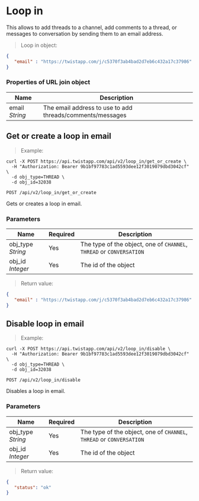 # Loop in

This allows to add threads to a channel, add comments to a thread, or messages
to conversation by sending them to an email address.

> Loop in object:

```json
{
   "email" : "https://twistapp.com/j/c5370f3ab4bad2d7eb6c432a17c37986"
}
```

### Properties of URL join object

| Name | Description |
| ---- | --- |
| email *String* | The email address to use to add threads/comments/messages |

## Get or create a loop in email

> Example:

```shell
curl -X POST https://api.twistapp.com/api/v2/loop_in/get_or_create \
  -H "Authorization: Bearer 9b1bf97783c1ad5593dee12f3019079dbd3042cf" \
  -d obj_type=THREAD \
  -d obj_id=32038
```

`POST /api/v2/loop_in/get_or_create`

Gets or creates a loop in email.

### Parameters

| Name | Required | Description |
| --- | --- | --- |
| obj_type *String* | Yes | The type of the object, one of `CHANNEL`, `THREAD` or `CONVERSATION` |
| obj_id *Integer* | Yes | The id of the object |

> Return value:

```json
{
   "email" : "https://twistapp.com/j/c5370f3ab4bad2d7eb6c432a17c37986"
}
```


## Disable loop in email

> Example:

```shell
curl -X POST https://api.twistapp.com/api/v2/loop_in/disable \
  -H "Authorization: Bearer 9b1bf97783c1ad5593dee12f3019079dbd3042cf" \
  -d obj_type=THREAD \
  -d obj_id=32038
```

`POST /api/v2/loop_in/disable`

Disables a loop in email.

### Parameters

| Name | Required | Description |
| --- | --- | --- |
| obj_type *String* | Yes | The type of the object, one of `CHANNEL`, `THREAD` or `CONVERSATION` |
| obj_id *Integer* | Yes | The id of the object |

> Return value:

```json
{
   "status": "ok"
}
```
